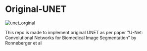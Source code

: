 # Original-UNET
![unet_orginal](https://user-images.githubusercontent.com/36896102/138446144-99c522c9-fd46-43e9-923f-3471f138e2b9.PNG)

This repo is made to implement original UNET as per paper "U-Net: Convolutional Networks for Biomedical Image Segmentation" by Ronneberger et al
